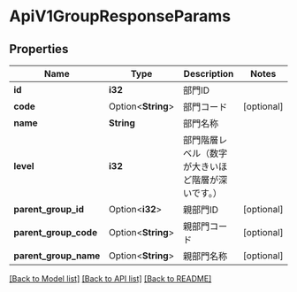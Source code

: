 # ApiV1GroupResponseParams

## Properties

Name | Type | Description | Notes
------------ | ------------- | ------------- | -------------
**id** | **i32** | 部門ID | 
**code** | Option<**String**> | 部門コード | [optional]
**name** | **String** | 部門名称 | 
**level** | **i32** | 部門階層レベル（数字が大きいほど階層が深いです。） | 
**parent_group_id** | Option<**i32**> | 親部門ID | [optional]
**parent_group_code** | Option<**String**> | 親部門コード | [optional]
**parent_group_name** | Option<**String**> | 親部門名称 | [optional]

[[Back to Model list]](../README.md#documentation-for-models) [[Back to API list]](../README.md#documentation-for-api-endpoints) [[Back to README]](../README.md)


